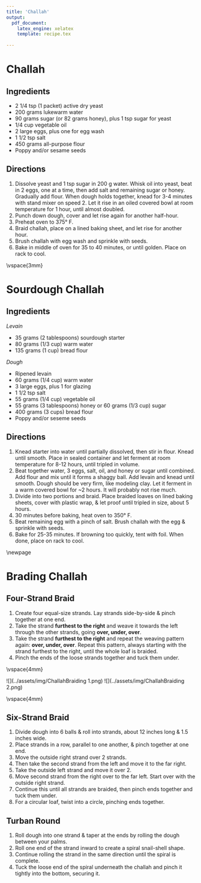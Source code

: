 ```yaml
---
title: 'Challah'
output: 
  pdf_document:
    latex_engine: xelatex
    template: recipe.tex
    
---
```


# Challah 

## Ingredients

* 2 1/4 tsp (1 packet) active dry yeast 
* 200 grams lukewarm water 
* 90 grams sugar (or 82 grams honey), plus 1 tsp sugar for yeast
* 1/4 cup vegetable oil 
* 2 large eggs, plus one for egg wash
* 1 1/2 tsp salt
* 450 grams all-purpose flour
* Poppy and/or sesame seeds

## Directions

1. Dissolve yeast and 1 tsp sugar in 200 g water. Whisk oil into yeast, beat in 2 eggs, one at a time, then add salt and remaining sugar or honey. Gradually add flour. When dough holds together, knead for 3-4 minutes with stand mixer on speed 2. Let it rise in an oiled covered bowl at room temperature for 1 hour, until almost doubled. 
2. Punch down dough, cover and let rise again for another half-hour.
3. Preheat oven to 375° F.
4. Braid challah, place on a lined baking sheet, and let rise for another hour. 
5. Brush challah with egg wash and sprinkle with seeds.
6. Bake in middle of oven for 35 to 40 minutes, or until golden. Place on rack to cool. 

\vspace{3mm}

# Sourdough Challah

## Ingredients 

_Levain_

- 35 grams (2 tablespoons) sourdough starter
- 80 grams (1/3 cup) warm water
- 135 grams (1 cup) bread flour

_Dough_

- Ripened levain 
- 60 grams (1/4 cup) warm water
- 3 large eggs, plus 1 for glazing
- 1 1/2 tsp salt
- 55 grams (1/4 cup) vegetable oil
- 55 grams (3 tablespoons) honey or 60 grams (1/3 cup) sugar
- 400 grams (3 cups) bread flour
- Poppy and/or seseme seeds 

## Directions

1. Knead starter into water until partially  dissolved, then stir in flour. Knead until smooth. Place in sealed container and let ferment at room temperature for 8-12 hours, until tripled in volume.
2. Beat together water, 3 eggs, salt, oil, and honey or sugar until combined. Add flour and mix until it forms a shaggy ball. Add levain and knead until smooth. Dough should be very firm, like modeling clay. Let it ferment in a warm covered bowl for ~2 hours. It will probably not rise much.
4. Divide into two portions and braid. Place braided loaves on lined baking sheets, cover with plastic wrap, & let proof until tripled in size, about 5 hours.
5. 30 minutes before baking, heat oven to 350° F.
6. Beat remaining egg with a pinch of salt. Brush challah with the egg & sprinkle with seeds. 
7. Bake for 25-35 minutes. If browning too quickly, tent with foil. When done, place on rack to cool.

\newpage 

# Brading Challah 

## Four-Strand Braid 

1. Create four equal-size strands. Lay strands side-by-side & pinch together at one end.
2. Take the strand **furthest to the right** and weave it towards the left through the other strands, going **over, under, over**.
3. Take the strand **furthest to the right** and repeat the weaving pattern again: **over, under, over**. Repeat this pattern, always starting with the strand furthest to the right, until the whole loaf is braided.
4. Pinch the ends of the loose strands together and tuck them under.

\vspace{4mm}

![](../assets/img/ChallahBraiding 1.png)
![](../assets/img/ChallahBraiding 2.png)

\vspace{4mm}

## Six-Strand Braid 

1. Divide dough into 6 balls & roll into strands, about 12 inches long & 1.5 inches wide. 
2. Place strands in a row, parallel to one another, & pinch together at one end. 
3. Move the outside right strand over 2 strands. 
4. Then take the second strand from the left and move it to the far right. 
5. Take the outside left strand and move it over 2. 
6. Move second strand from the right over to the far left. Start over with the outside right strand. 
7. Continue this until all strands are braided, then pinch ends together and tuck them under.
8. For a circular loaf, twist into a circle, pinching ends together. 

## Turban Round 

1. Roll dough into one strand & taper at the ends by rolling the dough between your palms.
2. Roll one end of the strand inward to create a spiral snail-shell shape.
3. Continue rolling the strand in the same direction until the spiral is complete. 
4. Tuck the loose end of the spiral underneath the challah and pinch it tightly into the bottom, securing it.

